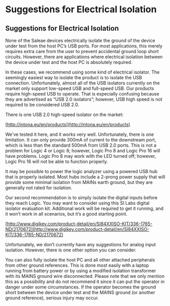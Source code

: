 # Suggestions for Electrical Isolation

## Suggestions for Electrical Isolation

None of the Saleae devices electrically isolate the ground of the device under test from the host PC’s USB ports. For most applications, this merely requires extra care from the user to prevent accidental ground loop short circuits. However, there are applications where electrical isolation between the device under test and the host PC is absolutely required.

In these cases, we recommend using some kind of electrical isolator. The seemingly easiest way to isolate the product is to isolate the USB connection. Unfortunately, almost all of the USB isolators currently on the market only support low-speed USB and full-speed USB. Our products require high-speed USB to operate. That is especially confusing because they are advertised as “USB 2.0 isolators”; however, USB high speed is not required to be considered USB 2.0.

There is one USB 2.0 high-speed isolator on the market:

[http://intona.eu/en/products](http://intona.eu/en/products)

We've tested it here, and it works very well. Unfortunately, there is one limitation. It can only provide 300mA of current to the downstream port, which is less than the standard 500mA from USB 2.0 ports. This is not a problem for Logic 4 or Logic 8; however, Logic Pro 8 and Logic Pro 16 will have problems. Logic Pro 8 may work with the LED turned off; however, Logic Pro 16 will not be able to function properly.

It may be possible to power the logic analyzer using a powered USB hub that is properly isolated. Most hubs include a 2-prong power supply that will provide some minimal isolation from MAINs earth ground, but they are generally not rated for isolation.

Our second recommendation is to simply isolate the digital inputs before they reach Logic. You may want to consider using this SI Labs digital isolator evaluation kit. Additional work will be required to get it running, and it won’t work in all scenarios, but it’s a good starting point.

[http://www.digikey.com/product-detail/en/SI84XXISO-KIT/336-1765-ND/2170672](http://www.digikey.com/product-detail/en/SI84XXISO-KIT/336-1765-ND/2170672)

Unfortunately, we don’t currently have any suggestions for analog input isolation. However, there is one other option you can consider.

You can also fully isolate the host PC and all other attached peripherals from other ground references. This is done most easily with a laptop running from battery power or by using a modified isolation transformer with its MAINS ground wire disconnected. Please note that we only mention this as a possibility and do not recommend it since it can put the operator in danger under some circumstances. If the operator becomes the ground short between the device under test and the MAINS ground \(or another ground reference\), serious injury may occur.

